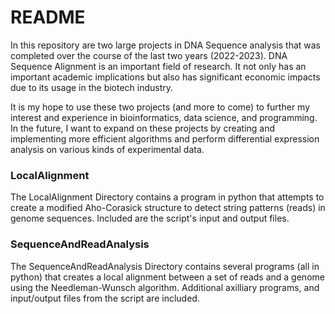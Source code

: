 # README

In this repository are two large projects in DNA Sequence analysis that was completed over the course of the last two years (2022-2023). DNA Sequence Alignment is an important field of research. It not only has an important academic implications but also has significant economic impacts due to its usage in the biotech industry.

It is my hope to use these two projects (and more to come) to further my interest and experience in bioinformatics, data science, and programming. In the future, I want to expand on these projects by creating and implementing more efficient algorithms and perform differential expression analysis on various kinds of experimental data.

### LocalAlignment
The LocalAlignment Directory contains a program in python that attempts to create a modified Aho-Corasick structure to detect string patterns (reads) in genome sequences. Included are the script's input and output files.


### SequenceAndReadAnalysis
The SequenceAndReadAnalysis Directory contains several programs (all in python) that creates a local alignment between a set of reads and a genome using the Needleman-Wunsch algorithm. Additional axilliary programs, and input/output files from the script are included.
